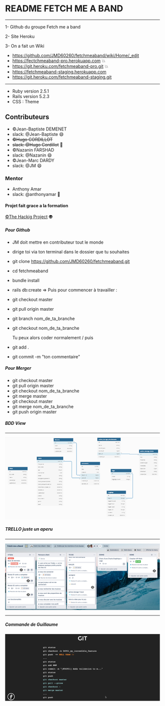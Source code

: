# README FETCH ME A BAND #

___
1- Github du groupe Fetch me a band

2- Site Heroku

3- On a fait un Wiki

* <https://github.com/JMD60260/fetchmeaband/wiki/Home/_edit>
* <https://fectchmeaband-pro.herokuapp.com> :boom:
* <https://git.heroku.com/fetchmeaband-pro.git> :boom:
* <https://fetchmeaband-staging.herokuapp.com>
* <https://git.heroku.com/fetchmeaband-staging.git>
  
___

- Ruby version 2.5.1
- Rails version 5.2.3
- CSS : Theme
  
## Contributeurs ##

- ©Jean-Baptiste DEMENET
- slack: @Jean-Baptiste :smile:
- ~~©Hugo CORDILLOT~~
- ~~slack: @Hugo Cordillot~~ :imp:
- ©Nazanin FARSHAD
- slack: @Nazanin :smile:
- ©Jean-Marc DARDY
- slack: @JM :smile:
  
### Mentor ###

- Anthony Amar
- slack: @anthonyamar :rocket:
  
#### Projet fait grace a la formation ####

[©The Hackig Project](<https://www.thehackingproject.org/fr>) :alien:
  
##### Pour Github #####

- JM doit mettre en contributeur tout le monde
- dirige toi via ton terminal dans le dossier que tu souhaites
- git clone <https://github.com/JMD60260/fetchmeaband.git>
- cd fetchmeaband
- bundle install
- rails db:create
=> Puis pour commencer à travailler :
- git checkout master
- git pull origin master
- git branch nom_de_ta_branche
- git checkout nom_de_ta_branche
  
  Tu peux alors coder normalement / puis
  
- git add .
- git commit -m "ton commentaire"
  
##### Pour Merger #####

- git checkout master
- git pull origin master
- git checkout nom_de_ta_branche
- git merge master
- git checkout master
- git merge nom_de_ta_branche
- git push origin master

##### BDD View #####

___
![show BDD](app/assets/images/BDD2.png)

##### TRELLO juste un aperu #####

___
![Trello](app/assets/images/Trello.png)
___

##### Commande de Guillaume #####

![git command](app/assets/images/gdf.png)
